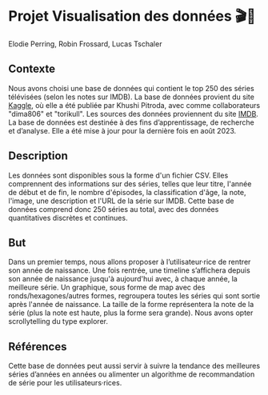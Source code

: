 # Projet Visualisation des données 🎬🍿
Elodie Perring, Robin Frossard, Lucas Tschaler

## Contexte
Nous avons choisi une base de données qui contient le top 250 des séries télévisées (selon les notes sur IMDB). La base de données provient du site [Kaggle](https://www.kaggle.com/datasets/khushipitroda/imdb-top-250-tv-shows), où elle a été publiée par Khushi Pitroda, avec comme collaborateurs "dima806" et "torikull". Les sources des données proviennent du site [IMDB](https://www.imdb.com/). La base de données est destinée à des fins d’apprentissage, de recherche et d’analyse. Elle a été mise à jour pour la dernière fois en août 2023.

## Description
Les données sont disponibles sous la forme d'un fichier CSV. Elles comprennent des informations sur des séries, telles que leur titre, l'année de début et de fin, le nombre d'épisodes, la classification d'âge, la note, l'image, une description et l'URL de la série sur IMDB. Cette base de données comprend donc 250 séries au total, avec des données quantitatives discrètes et continues. 

## But
Dans un premier temps, nous allons proposer à l’utilisateur·rice de rentrer son année de naissance. Une fois rentrée, une timeline s’affichera depuis son année de naissance jusqu'à aujourd'hui avec, à chaque année, la meilleure série. Un graphique, sous forme de map avec des ronds/hexagones/autres formes, regroupera toutes les séries qui sont sortie après l'année de naissance. La taille de la forme représentera la note de la série (plus la note est haute, plus la forme sera grande). Nous avons opter scrollytelling du type explorer.
 
## Références
Cette base de données peut aussi servir à suivre la tendance des meilleures séries d’années en années ou alimenter un algorithme de recommandation de série pour les utilisateurs·rices.
